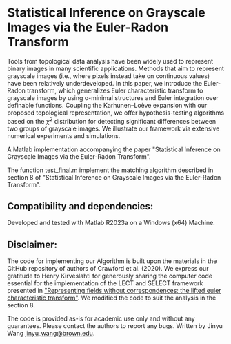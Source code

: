 # Statistical Inference on Grayscale Images via the Euler-Radon Transform
Tools from topological data analysis have been widely used to represent binary images in many scientific applications. Methods that aim to represent grayscale images (i.e., where pixels instead take on continuous values) have been relatively underdeveloped. 
In this paper, we introduce the Euler-Radon transform, which generalizes Euler characteristic transform to grayscale images by using o-minimal structures and Euler integration over definable functions. Coupling the Karhunen–Loève expansion with our proposed topological representation, we offer hypothesis-testing algorithms based on the $\chi^2$ distribution for detecting significant differences between two groups of grayscale images. We illustrate our framework via extensive numerical experiments and simulations.

A Matlab implementation accompanying the paper "Statistical Inference on Grayscale Images via the Euler-Radon Transform".

The function [test_final.m](https://github.com/JinyuWang123/ERT/blob/main/test_final.m) implement the matching algorithm described in section 8 of "Statistical Inference on Grayscale Images via the Euler-Radon Transform".

## Compatibility and dependencies:
Developed and tested with Matlab R2023a on a Windows (x64) Machine.

## Disclaimer: 
The code for implementing our Algorithm is built upon the materials in the GitHub repository of authors of Crawford et al. (2020). We express our gratitude to Henry Kirveslahti for generously sharing the computer code essential for the implementation of the LECT and SELECT framework presented in ["Representing fields without correspondences: the lifted euler characteristic transform"](https://link.springer.com/article/10.1007/s41468-023-00133-w). We modified the code to suit the analysis in the section 8.

The code is provided as-is for academic use only and without any guarantees. Please contact the authors to report any bugs. Written by Jinyu Wang <jinyu_wang@brown.edu>.

